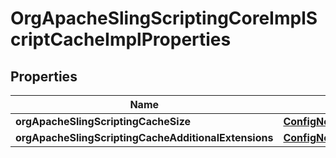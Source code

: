 
# OrgApacheSlingScriptingCoreImplScriptCacheImplProperties

## Properties
Name | Type | Description | Notes
------------ | ------------- | ------------- | -------------
**orgApacheSlingScriptingCacheSize** | [**ConfigNodePropertyInteger**](ConfigNodePropertyInteger.md) |  |  [optional]
**orgApacheSlingScriptingCacheAdditionalExtensions** | [**ConfigNodePropertyArray**](ConfigNodePropertyArray.md) |  |  [optional]




